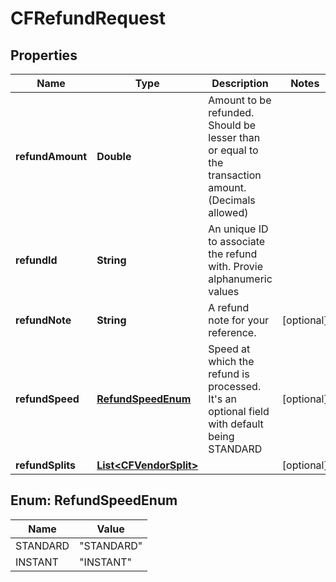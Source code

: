 

# CFRefundRequest


## Properties

| Name | Type | Description | Notes |
|------------ | ------------- | ------------- | -------------|
|**refundAmount** | **Double** | Amount to be refunded. Should be lesser than or equal to the transaction amount. (Decimals allowed) |  |
|**refundId** | **String** | An unique ID to associate the refund with. Provie alphanumeric values |  |
|**refundNote** | **String** | A refund note for your reference. |  [optional] |
|**refundSpeed** | [**RefundSpeedEnum**](#RefundSpeedEnum) | Speed at which the refund is processed. It&#39;s an optional field with default being STANDARD |  [optional] |
|**refundSplits** | [**List&lt;CFVendorSplit&gt;**](CFVendorSplit.md) |  |  [optional] |



## Enum: RefundSpeedEnum

| Name | Value |
|---- | -----|
| STANDARD | &quot;STANDARD&quot; |
| INSTANT | &quot;INSTANT&quot; |



